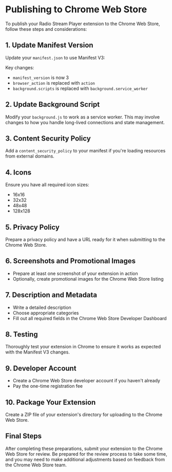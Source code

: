 # Publishing to Chrome Web Store

To publish your Radio Stream Player extension to the Chrome Web Store, follow these steps and considerations:

## 1. Update Manifest Version

Update your `manifest.json` to use Manifest V3:

Key changes:
- `manifest_version` is now 3
- `browser_action` is replaced with `action`
- `background.scripts` is replaced with `background.service_worker`

## 2. Update Background Script

Modify your `background.js` to work as a service worker. This may involve changes to how you handle long-lived connections and state management.

## 3. Content Security Policy

Add a `content_security_policy` to your manifest if you're loading resources from external domains.

## 4. Icons

Ensure you have all required icon sizes:
- 16x16
- 32x32
- 48x48
- 128x128

## 5. Privacy Policy

Prepare a privacy policy and have a URL ready for it when submitting to the Chrome Web Store.

## 6. Screenshots and Promotional Images

- Prepare at least one screenshot of your extension in action
- Optionally, create promotional images for the Chrome Web Store listing

## 7. Description and Metadata

- Write a detailed description
- Choose appropriate categories
- Fill out all required fields in the Chrome Web Store Developer Dashboard

## 8. Testing

Thoroughly test your extension in Chrome to ensure it works as expected with the Manifest V3 changes.

## 9. Developer Account

- Create a Chrome Web Store developer account if you haven't already
- Pay the one-time registration fee

## 10. Package Your Extension

Create a ZIP file of your extension's directory for uploading to the Chrome Web Store.

## Final Steps

After completing these preparations, submit your extension to the Chrome Web Store for review. Be prepared for the review process to take some time, and you may need to make additional adjustments based on feedback from the Chrome Web Store team.